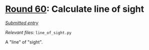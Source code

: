 # [Round 60](https://cg.esolangs.gay/60/): Calculate line of sight

[*Submitted entry*](https://cg.esolangs.gay/60/#)

*Relevant files:* `line_of_sight.py`

A "line" of "sight".
